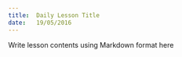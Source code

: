 ```yaml
---
title:  Daily Lesson Title
date:   19/05/2016
---
```


Write lesson contents using Markdown format here